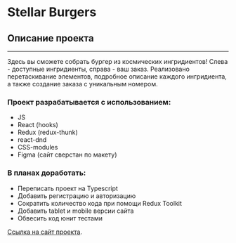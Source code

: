 # Stellar Burgers

## Описание проекта
---
Здесь вы сможете собрать бургер из космических ингридиентов! Слева - доступные ингридиенты, справа - ваш заказ. Реализовано перетаскивание элементов, подробное описание каждого ингридиента, а также создание заказа с уникальным номером. 

### **Проект разрабатывается с использованием:**
* JS 
* React (hooks)
* Redux (redux-thunk)
* react-dnd
* CSS-modules
* Figma (сайт сверстан по макету)

### **В планах доработать:**
* Переписать проект на Typescript 
* Добавить регистрацию и авторизацию
* Сократить количество кода при помощи Redux Toolkit
* Добавить tablet и mobile версии сайта
* Обвесить код юнит тестами

[Ссылка на сайт проекта](https://react-burger-alpha.vercel.app/).

